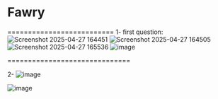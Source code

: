 # Fawry
==========================
1-
first question:
![Screenshot 2025-04-27 164451](https://github.com/user-attachments/assets/ebeca383-7e8f-44eb-8242-e36bb9824006)
![Screenshot 2025-04-27 164505](https://github.com/user-attachments/assets/2fd2c4ac-c97c-49b4-a884-99d90ac23b2b)
![Screenshot 2025-04-27 165536](https://github.com/user-attachments/assets/6b318be4-d385-44d7-a37b-99c7fa43cf26)
![image](https://github.com/user-attachments/assets/302799d7-3413-4cb6-bde3-938704683efa)


==============================

2-
![image](https://github.com/user-attachments/assets/58597386-95a7-4d28-8f48-614b9ea423f3)

![image](https://github.com/user-attachments/assets/95fe2867-50d1-4286-86b3-09b117bda48e)
